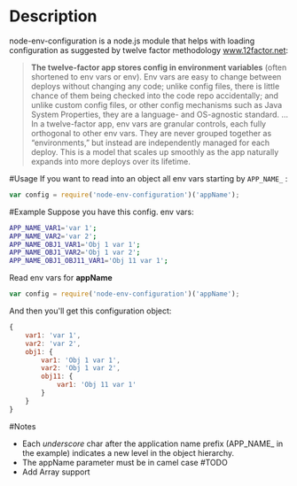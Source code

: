 Description
===========
node-env-configuration is a node.js module that helps with loading configuration as suggested by twelve factor methodology www.12factor.net:

> **The twelve-factor app stores config in environment variables** (often shortened to env vars or env). Env vars are easy to change between deploys without changing any code; unlike config files, there is little chance of them being checked into the code repo accidentally; and unlike custom config files, or other config mechanisms such as Java System Properties, they are a language- and OS-agnostic standard.
…
In a twelve-factor app, env vars are granular controls, each fully orthogonal to other env vars. They are never grouped together as “environments,” but instead are independently managed for each deploy. This is a model that scales up smoothly as the app naturally expands into more deploys over its lifetime.

#Usage
If you want to read into an object all env vars starting by `APP_NAME_` :
```javascript
var config = require('node-env-configuration')('appName');
```
#Example
Suppose you have this config. env vars:
```bash
APP_NAME_VAR1='var 1';
APP_NAME_VAR2='var 2';
APP_NAME_OBJ1_VAR1='Obj 1 var 1';
APP_NAME_OBJ1_VAR2='Obj 1 var 2';
APP_NAME_OBJ1_OBJ11_VAR1='Obj 11 var 1';
```
Read env vars for **appName**
```javascript
var config = require('node-env-configuration')('appName');
```
And then you'll get this configuration object:
```javascript
{
    var1: 'var 1',
    var2: 'var 2',
    obj1: {
        var1: 'Obj 1 var 1',
        var2: 'Obj 1 var 2',
        obj11: {
            var1: 'Obj 11 var 1'
        }
    }
}
```
#Notes
* Each *underscore* char after the application name prefix (APP_NAME_ in the example) indicates a new level in the object hierarchy.
* The appName parameter must be in camel case
#TODO
* Add Array support